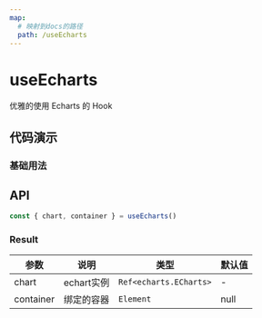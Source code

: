 ```yaml
---
map:
  # 映射到docs的路径
  path: /useEcharts
---
```


# useEcharts

优雅的使用 Echarts 的 Hook

## 代码演示

### 基础用法

<demo src="./demo/demo.vue"
  language="vue"
  title="基本用法"
  desc="">
</demo>

## API

```typescript
const { chart, container } = useEcharts()
```

### Result

| 参数    | 说明           | 类型      | 默认值 |
| ------- | -------------- | --------- | ------ |
| chart   | echart实例   | `Ref<echarts.ECharts>`     | -      |
| container | 绑定的容器 | `Element` | null     |



